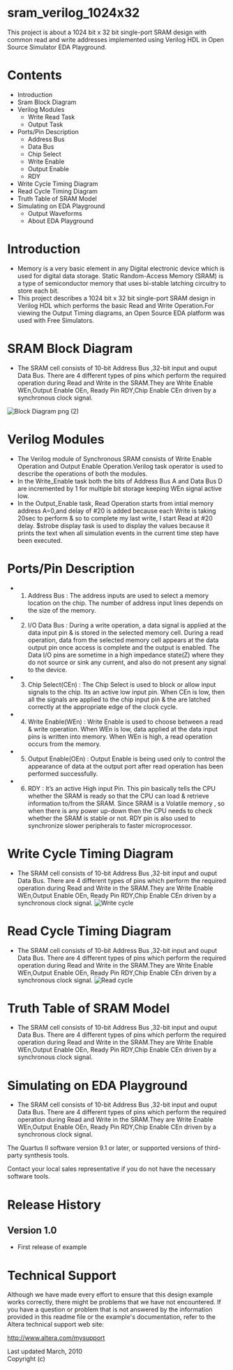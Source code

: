 # sram_verilog_1024x32
This project is about a 1024 bit x 32 bit single-port SRAM design with common read and write addresses implemented using Verilog HDL in Open Source Simulator EDA Playground.

# Contents

- Introduction
- Sram Block Diagram
- Verilog Modules
  - Write Read Task
  - Output Task
- Ports/Pin Description
  - Address Bus
  - Data Bus
  - Chip Select
  - Write Enable
  - Output Enable
  - RDY
- Write Cycle Timing Diagram
- Read Cycle Timing Diagram
- Truth Table of SRAM Model
- Simulating on EDA Playground
  - Output Waveforms
  - About EDA Playground

# Introduction
   - Memory is a very basic element in any Digital electronic device which is used for digital data storage. Static Random-Access Memory (SRAM) is a type of semiconductor memory      that uses bi-stable latching circuitry  to store each bit. 
   - This project describes a 1024 bit x 32 bit single-port SRAM design in Verilog HDL which performs the basic Read and Write Operation.For viewing the Output Timing diagrams,      an Open Source EDA platform was used with Free Simulators.

# SRAM Block Diagram
  - The SRAM cell consists of 10-bit Address Bus ,32-bit input and ouput Data Bus. There are 4 different types of pins which perform the required operation during Read and Write     in the SRAM.They are Write Enable WEn,Output Enable OEn, Ready Pin RDY,Chip Enable CEn driven by a synchronous clock signal.
  
  ![Block Diagram png (2)](https://user-images.githubusercontent.com/66715802/96230332-0d34e680-0fb5-11eb-97ad-6c8324ff3b60.png)

  
# Verilog Modules
  - The Verilog module of Synchronous SRAM consists of Write Enable Operation and Output Enable Operation.Verilog task operator is used to describe the operations of both the       modules.
  - In the Write_Enable task both the bits of Address Bus A and Data Bus D are incremented by 1 for multiple bit storage keeping WEn signal active low.
  - In the Output_Enable task, Read Operation starts from intial memory address A=0,and delay of #20 is added because each Write is taking 20sec to perform & so to complete
    my last write, I start Read at #20 delay. $strobe display task is used to display the values because it prints the text when all simulation events in the current time step       have been executed.

  
  

# Ports/Pin Description
  - 1. Address Bus : The address inputs are used to select a memory location on the chip. The number of address input lines depends on the size of the memory. 
  - 2. I/O Data Bus : During a write operation, a data signal is applied at the data input pin & is stored in the selected memory cell. During a read operation, data from the          selected memory cell appears at the data output pin once access is complete and the output is enabled.
       The Data I/O pins are sometime in a high impedance state(Z) where they do not source or sink any current, and also do not present any signal to the device.
  - 3. Chip Select(CEn) : The Chip Select is used to block or allow input signals to the chip. Its an active low input pin. When CEn is low, then all the signals are applied to        the chip input pin & the are latched correctly at the appropriate edge of the clock cycle.
  - 4. Write Enable(WEn) : Write Enable is used to choose between a read & write operation. When WEn is low, data applied at the data input pins is written into memory. 
       When WEn is high, a read operation occurs from the memory.
  - 5. Output Enable(OEn) : Output Enable is being used only to control the appearance of data at the output port after read operation has been performed successfully.
  - 6. RDY : It’s an active High input Pin. This pin basically tells the CPU whether the SRAM is ready so that the CPU can load & retrieve information to/from the SRAM.
       Since SRAM is a Volatile memory , so when there is any power up-down then the CPU needs to check whether the SRAM is stable or not. RDY pin is also used to synchronize          slower peripherals to faster microprocessor.


  
# Write Cycle Timing Diagram
  - The SRAM cell consists of 10-bit Address Bus ,32-bit input and ouput Data Bus. There are 4 different types of pins which perform the required operation during Read and Write     in the SRAM.They are Write Enable WEn,Output Enable OEn, Ready Pin RDY,Chip Enable CEn driven by a synchronous clock signal. 
  ![Write cycle](https://user-images.githubusercontent.com/66715802/96369277-95161e80-1176-11eb-88fa-2fe8d861ca1f.png)

  
# Read Cycle Timing Diagram
  - The SRAM cell consists of 10-bit Address Bus ,32-bit input and ouput Data Bus. There are 4 different types of pins which perform the required operation during Read and Write     in the SRAM.They are Write Enable WEn,Output Enable OEn, Ready Pin RDY,Chip Enable CEn driven by a synchronous clock signal.
  ![Read cycle](https://user-images.githubusercontent.com/66715802/96369442-96941680-1177-11eb-9d38-97d1981179cf.png)

  
# Truth Table of SRAM Model
  - The SRAM cell consists of 10-bit Address Bus ,32-bit input and ouput Data Bus. There are 4 different types of pins which perform the required operation during Read and Write     in the SRAM.They are Write Enable WEn,Output Enable OEn, Ready Pin RDY,Chip Enable CEn driven by a synchronous clock signal.
  
# Simulating on EDA Playground
  - The SRAM cell consists of 10-bit Address Bus ,32-bit input and ouput Data Bus. There are 4 different types of pins which perform the required operation during Read and Write     in the SRAM.They are Write Enable WEn,Output Enable OEn, Ready Pin RDY,Chip Enable CEn driven by a synchronous clock signal.

The Quartus II software version 9.1 or later, 
or supported versions of third-party synthesis tools. 

Contact your local sales representative if you do not have the
necessary software tools.


Release History
===============

Version 1.0
-----------
- First release of example


Technical Support
=================

Although we have made every effort to ensure that this design
example works correctly, there might be problems that we have not
encountered. If you have a question or problem that is not
answered by the information provided in this readme file or the
example's documentation, refer to the Altera technical support
web site: 

http://www.altera.com/mysupport


Last updated March, 2010                                
Copyright (c) 

